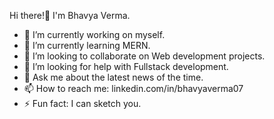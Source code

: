 Hi there!👋 I'm Bhavya Verma.
- 🔭 I’m currently working on myself.
- 🌱 I’m currently learning MERN.
- 👯 I’m looking to collaborate on Web development projects.
- 🤔 I’m looking for help with Fullstack development.
- 💬 Ask me about the latest news of the time.
- 📫 How to reach me: linkedin.com/in/bhavyaverma07
- ⚡ Fun fact: I can sketch you.
 <!-- - 😄 Pronouns:  -->

